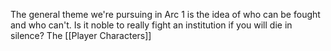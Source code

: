 The general theme we're pursuing in Arc 1 is the idea of who can be fought and who can't. Is it noble to really fight an institution if you will die in silence?
	The [[Player Characters]]